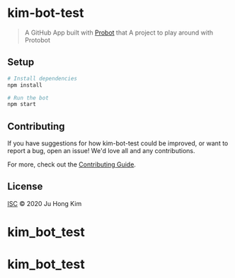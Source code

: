 # kim-bot-test

> A GitHub App built with [Probot](https://github.com/probot/probot) that A project to play around with Protobot

## Setup

```sh
# Install dependencies
npm install

# Run the bot
npm start
```

## Contributing

If you have suggestions for how kim-bot-test could be improved, or want to report a bug, open an issue! We'd love all and any contributions.

For more, check out the [Contributing Guide](CONTRIBUTING.md).

## License

[ISC](LICENSE) © 2020 Ju Hong Kim <undefined>
# kim_bot_test
# kim_bot_test
